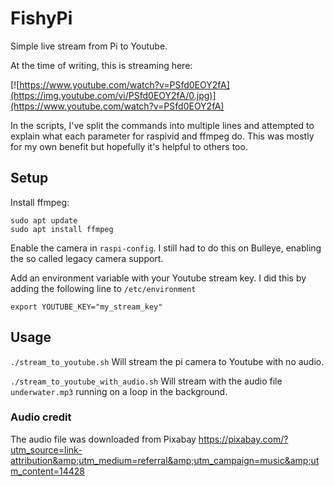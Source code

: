 # FishyPi
Simple live stream from Pi to Youtube.

At the time of writing, this is streaming here:

[![https://www.youtube.com/watch?v=PSfd0EOY2fA](https://img.youtube.com/vi/PSfd0EOY2fA/0.jpg)](https://www.youtube.com/watch?v=PSfd0EOY2fA)

In the scripts, I've split the commands into multiple lines and attempted to explain what each parameter for raspivid and ffmpeg do.  This was mostly for my own benefit but hopefully it's helpful to others too.

## Setup

Install ffmpeg:
```
sudo apt update
sudo apt install ffmpeg
```

Enable the camera in `raspi-config`.  I still had to do this on Bulleye, enabling the so called legacy camera support.

Add an environment variable with your Youtube stream key.  I did this by adding the following line to `/etc/environment`

`export YOUTUBE_KEY="my_stream_key"`

## Usage

`./stream_to_youtube.sh`
Will stream the pi camera to Youtube with no audio.

`./stream_to_youtube_with_audio.sh`
Will stream with the audio file `underwater.mp3` running on a loop in the background.

### Audio credit

The audio file was downloaded from Pixabay https://pixabay.com/?utm_source=link-attribution&amp;utm_medium=referral&amp;utm_campaign=music&amp;utm_content=14428
